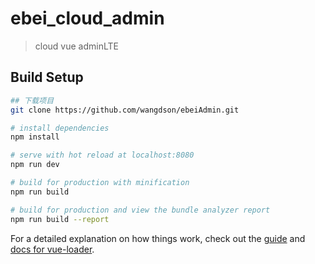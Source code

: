 # ebei_cloud_admin

> cloud vue adminLTE 

## Build Setup

``` bash
## 下载项目
git clone https://github.com/wangdson/ebeiAdmin.git
```

``` bash
# install dependencies
npm install

# serve with hot reload at localhost:8080
npm run dev

# build for production with minification
npm run build

# build for production and view the bundle analyzer report
npm run build --report
```

For a detailed explanation on how things work, check out the [guide](http://vuejs-templates.github.io/webpack/) and [docs for vue-loader](http://vuejs.github.io/vue-loader).
